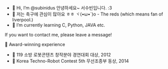 - 👋 Hi, I’m @subinidus 안녕하세요~ 서수빈입니다. :3
- 👀 저는 축구에 관심이 많아요 ㅎㅎ ヾ(•ω•`)o - The reds (which means fan of liverpool.)
- 🌱 I’m currently learning C, Python, JAVA etc.

If you want to contact me, please leave a message!

👑 Award-winning experience

- 🤖 119 소방 로봇콘텐츠 창작분야 경연대회 대상, 2012
- 🔌 Korea Techno-Robot Contest 5th 무선조종부 동상, 2014
